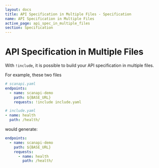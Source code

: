 ```yaml
---
layout: docs
title: API Specification in Multiple Files - Specification
name: API Specification in Multiple Files
active_page: api_spec_in_multiple_files
section: Specification
---
```


# API Specification in Multiple Files

With `!include`, it is possible to build your API specification in multiple files.

For example, these two files

```yaml
# scanapi.yaml
endpoints:
  - name: scanapi-demo
    path: ${BASE_URL}
    requests: !include include.yaml
```

```yaml
# include.yaml
- name: health
  path: /health/
```

would generate:

```yaml
endpoints:
  - name: scanapi-demo
    path: ${BASE_URL}
    requests:
      - name: health
        path: /health/
```
